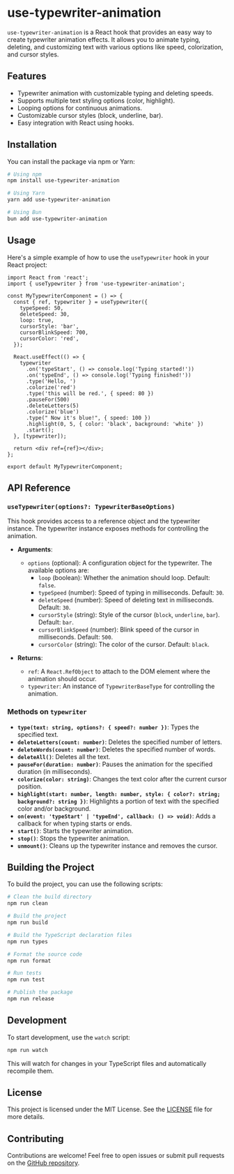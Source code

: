 # use-typewriter-animation

`use-typewriter-animation` is a React hook that provides an easy way to create typewriter animation effects. It allows you to animate typing, deleting, and customizing text with various options like speed, colorization, and cursor styles.

## Features

- Typewriter animation with customizable typing and deleting speeds.
- Supports multiple text styling options (color, highlight).
- Looping options for continuous animations.
- Customizable cursor styles (block, underline, bar).
- Easy integration with React using hooks.

## Installation

You can install the package via npm or Yarn:

```bash
# Using npm
npm install use-typewriter-animation

# Using Yarn
yarn add use-typewriter-animation

# Using Bun
bun add use-typewriter-animation
```

## Usage

Here's a simple example of how to use the `useTypewriter` hook in your React project:

```tsx
import React from 'react';
import { useTypewriter } from 'use-typewriter-animation';

const MyTypewriterComponent = () => {
  const { ref, typewriter } = useTypewriter({
    typeSpeed: 50,
    deleteSpeed: 30,
    loop: true,
    cursorStyle: 'bar',
    cursorBlinkSpeed: 700,
    cursorColor: 'red',
  });

  React.useEffect(() => {
    typewriter
      .on('typeStart', () => console.log('Typing started!'))
      .on('typeEnd', () => console.log('Typing finished!'))
      .type('Hello, ')
      .colorize('red')
      .type('this will be red.', { speed: 80 })
      .pauseFor(500)
      .deleteLetters(5)
      .colorize('blue')
      .type(" Now it's blue!", { speed: 100 })
      .highlight(0, 5, { color: 'black', background: 'white' })
      .start();
  }, [typewriter]);

  return <div ref={ref}></div>;
};

export default MyTypewriterComponent;
```

## API Reference

### `useTypewriter(options?: TypewriterBaseOptions)`

This hook provides access to a reference object and the typewriter instance. The typewriter instance exposes methods for controlling the animation.

- **Arguments**:

  - `options` (optional): A configuration object for the typewriter. The available options are:
    - `loop` (boolean): Whether the animation should loop. Default: `false`.
    - `typeSpeed` (number): Speed of typing in milliseconds. Default: `30`.
    - `deleteSpeed` (number): Speed of deleting text in milliseconds. Default: `30`.
    - `cursorStyle` (string): Style of the cursor (`block`, `underline`, `bar`). Default: `bar`.
    - `cursorBlinkSpeed` (number): Blink speed of the cursor in milliseconds. Default: `500`.
    - `cursorColor` (string): The color of the cursor. Default: `black`.

- **Returns**:
  - `ref`: A `React.RefObject` to attach to the DOM element where the animation should occur.
  - `typewriter`: An instance of `TypewriterBaseType` for controlling the animation.

### Methods on `typewriter`

- **`type(text: string, options?: { speed?: number })`**: Types the specified text.
- **`deleteLetters(count: number)`**: Deletes the specified number of letters.
- **`deleteWords(count: number)`**: Deletes the specified number of words.
- **`deleteAll()`**: Deletes all the text.
- **`pauseFor(duration: number)`**: Pauses the animation for the specified duration (in milliseconds).
- **`colorize(color: string)`**: Changes the text color after the current cursor position.
- **`highlight(start: number, length: number, style: { color?: string; background?: string })`**: Highlights a portion of text with the specified color and/or background.
- **`on(event: 'typeStart' | 'typeEnd', callback: () => void)`**: Adds a callback for when typing starts or ends.
- **`start()`**: Starts the typewriter animation.
- **`stop()`**: Stops the typewriter animation.
- **`unmount()`**: Cleans up the typewriter instance and removes the cursor.

## Building the Project

To build the project, you can use the following scripts:

```bash
# Clean the build directory
npm run clean

# Build the project
npm run build

# Build the TypeScript declaration files
npm run types

# Format the source code
npm run format

# Run tests
npm run test

# Publish the package
npm run release
```

## Development

To start development, use the `watch` script:

```bash
npm run watch
```

This will watch for changes in your TypeScript files and automatically recompile them.

## License

This project is licensed under the MIT License. See the [LICENSE](https://github.com/doguyilmaz/use-typewriter-animation/blob/main/LICENSE) file for more details.

## Contributing

Contributions are welcome! Feel free to open issues or submit pull requests on the [GitHub repository](https://github.com/doguyilmaz/use-typewriter-animation).
